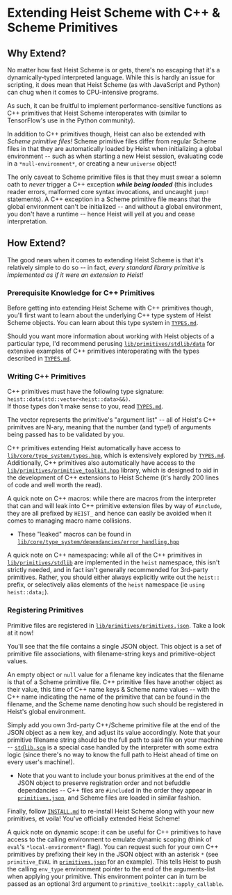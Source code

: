 # Extending Heist Scheme with C++ & Scheme Primitives

## Why Extend?

No matter how fast Heist Scheme is or gets, there's no escaping that it's a dynamically-typed
interpreted language. While this is hardly an issue for scripting, it does mean that Heist
Scheme (as with JavaScript and Python) can chug when it comes to CPU-intensive programs.

As such, it can be fruitful to implement performance-sensitive functions as C++ primitives
that Heist Scheme interoperates with (similar to TensorFlow's use in the Python community).

In addition to C++ primitives though, Heist can also be extended with _Scheme primitive files!_
Scheme primitive files differ from regular Scheme files in that they are automatically loaded
by Heist when initializing a global environment -- such as when starting a new Heist session,
evaluating code in a `*null-environment*`, or creating a new `universe` object!

The only caveat to Scheme primitive files is that they must swear a solemn oath to _never_
trigger a C++ exception ___while being loaded___ (this includes reader errors, malformed core syntax 
invocations, and uncaught `jump!` statements). A C++ exception in a Scheme primitive file 
means that the global environment can't be initialized -- and without a global environment, 
you don't have a runtime -- hence Heist will yell at you and cease interpretation.




## How Extend?

The good news when it comes to extending Heist Scheme is that it's relatively simple to do so -- 
in fact, _every standard library primitive is implemented as if it were an extension to Heist!_


### Prerequisite Knowledge for C++ Primitives

Before getting into extending Heist Scheme with C++ primitives though, you'll first want to 
learn about the underlying C++ type system of Heist Scheme objects. You can learn about this
type system in [`TYPES.md`](./TYPES.md). 

Should you want more information about working with Heist objects of a particular type, I'd
recommend perusing [`lib/primitives/stdlib/data`](../lib/primitives/stdlib/data) 
for extensive examples of C++ primitives interoperating with the types described in [`TYPES.md`](./TYPES.md).


### Writing C++ Primitives

C++ primitives must have the following type signature: `heist::data(std::vector<heist::data>&&)`.<br>
If those types don't make sense to you, read [`TYPES.md`](./TYPES.md). 

The vector represents the primitive's "argument list" -- all of Heist's C++ primitves are N-ary, 
meaning that the number (and type!) of arguments being passed has to be validated by you.

C++ primitives extending Heist automatically have access to [`lib/core/type_system/types.hpp`](../lib/core/type_system/types.hpp), 
which is extensively explored by [`TYPES.md`](./TYPES.md). 
Additionally, C++ primitives also automatically have access to the [`lib/primitives/primitive_toolkit.hpp`](../lib/primitives/primitive_toolkit.hpp) 
library, which is designed to aid in the development of C++ extensions to Heist Scheme (it's 
hardly 200 lines of code and well worth the read).

A quick note on C++ macros: while there are macros from the interpreter that can and will leak
into C++ primitive extension files by way of `#include`, they are all prefixed by `HEIST_` and 
hence can easily be avoided when it comes to managing macro name collisions.
  * These "leaked" macros can be found in [`lib/core/type_system/dependancies/error_handling.hpp`](../lib/core/type_system/dependancies/error_handling.hpp)

A quick note on C++ namespacing: while all of the C++ primitives in [`lib/primitives/stdlib`](../lib/primitives/stdlib) 
are implemented in the `heist` namespace, this isn't strictly needed, and in fact isn't generally 
recommended for 3rd-party primitives. Rather, you should either always explicitly write out the 
`heist::` prefix, or selectively alias elements of the `heist` namespace (ie `using heist::data;`).


### Registering Primitives

Primitive files are registered in [`lib/primitives/primitives.json`](../lib/primitives/primitives.json). 
Take a look at it now!

You'll see that the file contains a single JSON object. This object is a set of primitive
file associations, with filename-string keys and primitive-object values. 

An empty object or `null` value for a filename key indicates that the filename is that of a 
Scheme primitive file. C++ primitive files have another object as their value, this time of 
C++ name keys & Scheme name values -- with the C++ name indicating the name of the primitive 
that can be found in the filename, and the Scheme name denoting how such should be registered 
in Heist's global environment.

Simply add you own 3rd-party C++/Scheme primitive file at the end of the JSON object as a new key, 
and adjust its value accordingly. Note that your primitive filename string should be the full 
path to said file on your machine -- [`stdlib.scm`](../lib/primitives/stdlib/lang/stdlib.scm) 
is a special case handled by the interpreter with some extra logic (since there's no way to know 
the full path to Heist ahead of time on every user's machine!).
  * Note that you want to include your bonus primitives at the end of the JSON object to preserve 
    registration order and not befuddle dependancies -- C++ files are `#include`d in the order 
    they appear in [`primitives.json`](../lib/primitives/primitives.json), and Scheme files are 
    loaded in similar fashion.

Finally, follow [`INSTALL.md`](./INSTALL.md) to re-install Heist Scheme along with your new primitives, 
et voila! You've officially extended Heist Scheme!

A quick note on dynamic scope: it can be useful for C++ primitives to have access to the calling 
environment to emulate dynamic scoping (think of `eval`'s `*local-environment*` flag). You can request 
such for your own C++ primitives by prefixing their key in the JSON object with an asterisk `*` (see 
`primitive_EVAL` in [`primitives.json`](../lib/primitives/primitives.json) 
for an example). This tells Heist to push the calling `env_type` 
environment pointer to the end of the arguments-list when applying your primitive. This environment 
pointer can in turn be passed as an optional 3rd argument to `primitive_toolkit::apply_callable`.
